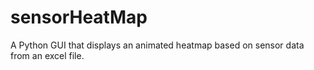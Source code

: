 # sensorHeatMap
A Python GUI that displays an animated heatmap based on sensor data from an excel file.

